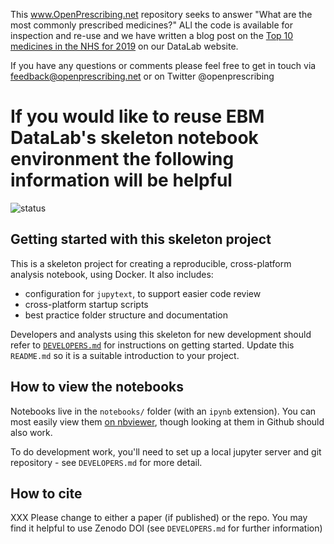 
This www.OpenPrescribing.net repository seeks to answer "What are the most commonly prescribed medicines?" ALl the code is available for inspection and re-use and we have written a blog post on the [Top 10 medicines in the NHS for 2019](https://ebmdatalab.net/top10-medicines-2019/) on our DataLab website.

If you have any questions or comments please feel free to get in touch via feedback@openprescribing.net or on Twitter @openprescribing





# If you would like to reuse EBM DataLab's skeleton notebook environment the following information will be helpful

![status](https://github.com/ebmdatalab/<repo>/workflows/Notebook%20checks/badge.svg)

## Getting started with this skeleton project

This is a skeleton project for creating a reproducible, cross-platform
analysis notebook, using Docker.  It also includes:

* configuration for `jupytext`, to support easier code review
* cross-platform startup scripts
* best practice folder structure and documentation

Developers and analysts using this skeleton for new development should
refer to [`DEVELOPERS.md`](DEVELOPERS.md) for instructions on getting
started.  Update this `README.md` so it is a suitable introduction to
your project.

## How to view the notebooks

Notebooks live in the `notebooks/` folder (with an `ipynb`
extension). You can most easily view them [on
nbviewer](https://nbviewer.jupyter.org/github/ebmdatalab/<repo>/tree/master/notebooks/),
though looking at them in Github should also work.

To do development work, you'll need to set up a local jupyter server
and git repository - see `DEVELOPERS.md` for more detail.

## How to cite

XXX Please change to either a paper (if published) or the repo. You may find it helpful to use Zenodo DOI (see `DEVELOPERS.md` for further information)
